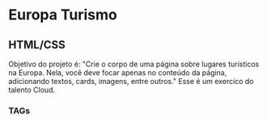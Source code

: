 # Europa Turismo


## HTML/CSS

Objetivo do projeto é: "Crie o corpo de uma página sobre lugares turísticos na Europa. Nela, você deve focar apenas no conteúdo da página, adicionando textos, cards, imagens, entre outros." Esse é um exercico do talento Cloud.

### TAGs
